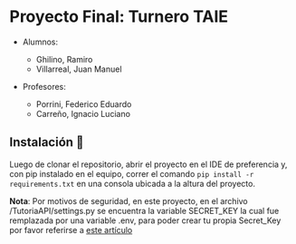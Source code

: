 # Proyecto Final: Turnero TAIE

- Alumnos:
    - Ghilino, Ramiro
    - Villarreal, Juan Manuel

- Profesores:
    - Porrini, Federico Eduardo 
    - Carreño, Ignacio Luciano 

## Instalación 🔧

Luego de clonar el repositorio, abrir el proyecto en el IDE de preferencia y, con pip instalado en el equipo, correr el comando `pip install -r requirements.txt` en una consola ubicada a la altura del proyecto.

**Nota**: Por motivos de seguridad, en este proyecto, en el archivo /TutoriaAPI/settings.py se encuentra la variable SECRET_KEY la cual fue remplazada por una variable .env, para poder crear tu propia Secret_Key por favor referirse a [este artículo ](https://codinggear.blog/django-generate-secret-key/)